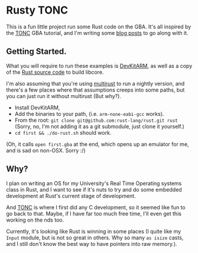 # Rusty TONC

This is a fun little project run some Rust code on the GBA.
It's all inspired by the [TONC][tonc] GBA tutorial, and
I'm writing some [blog posts][blog] to go along with it.

## Getting Started.
What you will require to run these examples is [DevKitARM][devkitarm],
as well as a copy of the [Rust source code][rust] to build libcore.

I'm also assuming that you're using [multirust][multirust] to run a nightly version,
and there's a few places where that assumptions creeps into some paths, but you
can just run it without multirust (But why?).

* Install DevKitARM,
* Add the binaries to your path, (i.e. `arm-none-eabi-gcc` works).
* From the root: `git clone git@github.com:rust-lang/rust.git rust`
  (Sorry, no, I'm not adding it as a git submodule, just clone it yourself.)
* `cd first && ./do-rust.sh` should work.

(Oh, it calls `open first.gba` at the end, which opens up
an emulator for me, and is sad on non-OSX.  Sorry :/)

[tonc]: http://www.coranac.com/tonc/text/
[blog]: http://csclub.uwaterloo.ca/~tbelaire/blog/
[devkitarm]: http://sourceforge.net/projects/devkitpro/
[rust]: https://github.com/rust-lang/rust
[multirust]: https://github.com/brson/multirust

## Why?
I plan on writing an OS for my University's Real Time Operating systems class
in Rust, and I want to see if it's nuts to try and do some embedded development
at Rust's current stage of development.

And [TONC][tonc] is where I first did any C development, so it seemed like
fun to go back to that.  Maybe, if I have far too much free time, I'll even
get this working on the nds too.

Currently, it's looking like Rust is winning in some places
(I quite like my `Input` module, but is not so great in others.
Why so many `as isize` casts, and I still don't know the best
way to have pointers into raw memory.).


